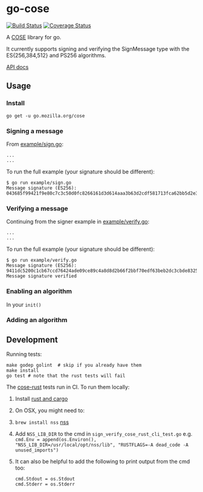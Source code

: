 # go-cose

[![Build Status](https://travis-ci.org/mozilla-services/go-cose.svg?branch=master)](https://travis-ci.org/mozilla-services/go-cose)
[![Coverage Status](https://coveralls.io/repos/github/mozilla-services/go-cose/badge.svg)](https://coveralls.io/github/mozilla-services/go-cose)

A [COSE](https://tools.ietf.org/html/rfc8152) library for go.

It currently supports signing and verifying the SignMessage type with the ES{256,384,512} and PS256 algorithms.

[API docs](https://godoc.org/go.mozilla.org/cose)

## Usage

### Install

```console
go get -u go.mozilla.org/cose
```

### Signing a message

From [example/sign.go](example/sign.go):

```golang
...
...
```

To run the full example (your signature should be different):

```console
$ go run example/sign.go
Message signature (ES256): 043685f99421f9e80c7c3c50d0fc8266161d3d614aaa3b63d2cdf581713fca62bb5d2e34d2352dbe41424b31d0b4a11d6b2d4764c18e2af04f4520fbe494d51c
```

### Verifying a message

Continuing from the signer example in [example/verify.go](example/verify.go):

```golang
...
...
```

To run the full example (your signature should be different):

```console
$ go run example/verify.go
Message signature (ES256): 9411dc5200c1cb67ccd76424ade09ce89c4a8d8d2b66f2bbf70edf63beb2dc3cbde83250773e659b635d3715442a1efaa6b0c030ee8a2523c3e37a22ddb055fa
Message signature verified
```

### Enabling an algorithm

In your `init()`

### Adding an algorithm



## Development

Running tests:

```console
make godep golint  # skip if you already have them
make install
go test # note that the rust tests will fail
```

The [cose-rust](https://github.com/g-k/cose-rust) tests run in CI. To run them locally:

1. Install [rust and cargo](https://www.rustup.rs/)
1. On OSX, you might need to:
  1. `brew install nss` [nss](https://developer.mozilla.org/en-US/docs/Mozilla/Projects/NSS)
  1. Add `NSS_LIB_DIR` to the cmd in `sign_verify_cose_rust_cli_test.go` e.g. `cmd.Env = append(os.Environ(), "NSS_LIB_DIR=/usr/local/opt/nss/lib", "RUSTFLAGS=-A dead_code -A unused_imports")`
1. It can also be helpful to add the following to print output from the cmd too:

	```golang
	cmd.Stdout = os.Stdout
	cmd.Stderr = os.Stderr
	```
